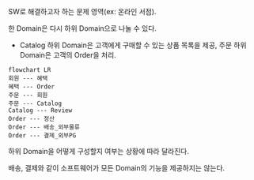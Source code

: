 SW로 해결하고자 하는 문제 영역(ex: 온라인 서점).

한 Domain은 다시 하위 Domain으로 나눌 수 있다.
- Catalog 하위 Domain은 고객에게 구매할 수 있는 상품 목록을 제공, 주문 하위 Domain은 고객의 Order을 처리.

```mermaid
flowchart LR
회원 --- 혜택
혜택 --- Order
주문 --- 회원
주문 --- Catalog
Catalog --- Review
Order --- 정산
Order --- 배송_외부물류
Order --- 결제_외부PG
```

하위 Domain을 어떻게 구성할지 여부는 상황에 따라 달라진다.

배송, 결제와 같이 소프트웨어가 모든 Domain의 기능을 제공하지는 않는다.